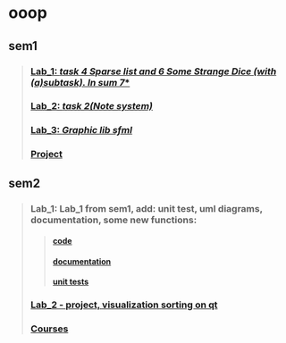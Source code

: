 # ooop
## sem1
>### [**Lab_1**: *task 4 Sparse list and 6 Some Strange Dice (with (a)subtask). In sum 7**](https://github.com/viktormuzyka/ooop/tree/main/src/sem1/Lab1)
>### [**Lab_2**: *task 2(Note system)*](https://github.com/viktormuzyka/ooop/tree/main/src/sem1/Lab2)
>### [**Lab_3**: *Graphic lib sfml*](https://github.com/viktormuzyka/ooop/tree/main/src/sem1/Lab3)
>### [**Project**](https://github.com/BubbleGuys/projectX/tree/main)
##  sem2
>### **Lab_1**: Lab_1 from sem1, add: unit test, uml diagrams, documentation, some new functions:
>>#### [code](https://github.com/viktormuzyka/ooop/tree/main/src/sem2/lab_1)
>>#### [documentation](https://viktormuzyka.github.io/lab1_docs/)
>>#### [unit tests](https://github.com/viktormuzyka/ooop/tree/main/src/sem2/lab_1(tests))
>### [**Lab_2 - project, visualization sorting on qt**](https://github.com/VisualizationSorting/SortingVisualization)
>### [**Courses**](https://github.com/viktormuzyka/ooop/tree/main/src/Courses)


